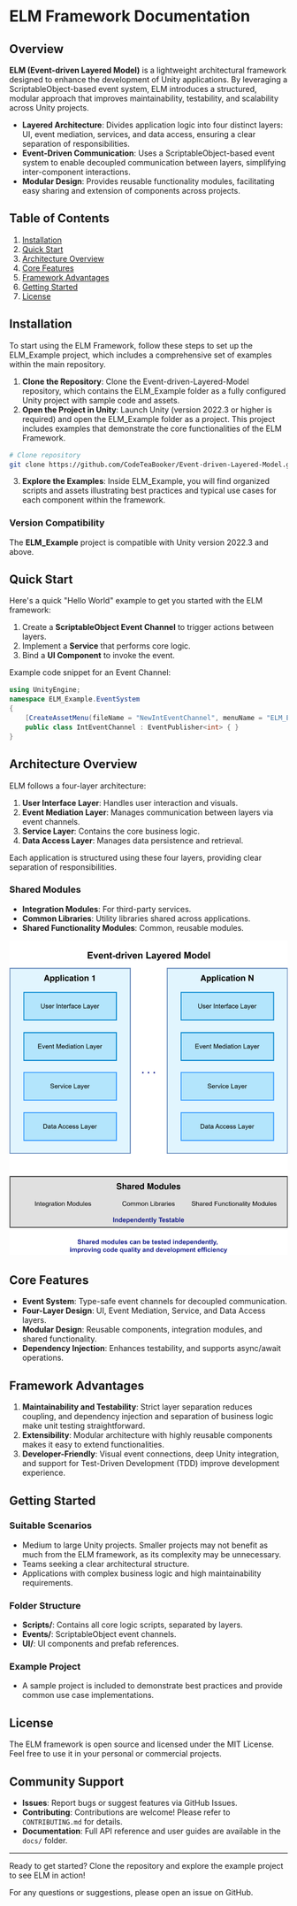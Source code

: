 # ELM Framework Documentation

&#x20;

## Overview

**ELM (Event-driven Layered Model)** is a lightweight architectural framework designed to enhance the development of Unity applications. By leveraging a ScriptableObject-based event system, ELM introduces a structured, modular approach that improves maintainability, testability, and scalability across Unity projects.
- **Layered Architecture**: Divides application logic into four distinct layers: UI, event mediation, services, and data access, ensuring a clear separation of responsibilities.
- **Event-Driven Communication**: Uses a ScriptableObject-based event system to enable decoupled communication between layers, simplifying inter-component interactions.
- **Modular Design**: Provides reusable functionality modules, facilitating easy sharing and extension of components across projects.

## Table of Contents

1. [Installation](#installation)
2. [Quick Start](#quick-start)
3. [Architecture Overview](#architecture-overview)
4. [Core Features](#core-features)
5. [Framework Advantages](#framework-advantages)
6. [Getting Started](#getting-started)
7. [License](#license)

## Installation

To start using the ELM Framework, follow these steps to set up the ELM_Example project, which includes a comprehensive set of examples within the main repository.

1. **Clone the Repository**: Clone the Event-driven-Layered-Model repository, which contains the ELM_Example folder as a fully configured Unity project with sample code and assets.
2. **Open the Project in Unity**: Launch Unity (version 2022.3 or higher is required) and open the ELM_Example folder as a project. This project includes examples that demonstrate the core functionalities of the ELM Framework.

```bash
# Clone repository
git clone https://github.com/CodeTeaBooker/Event-driven-Layered-Model.git
```
3. **Explore the Examples**: Inside ELM_Example, you will find organized scripts and assets illustrating best practices and typical use cases for each component within the framework.
### Version Compatibility

The **ELM_Example** project is compatible with Unity version 2022.3 and above.



## Quick Start

Here's a quick "Hello World" example to get you started with the ELM framework:

1. Create a **ScriptableObject Event Channel** to trigger actions between layers.
2. Implement a **Service** that performs core logic.
3. Bind a **UI Component** to invoke the event.

Example code snippet for an Event Channel:

```csharp
using UnityEngine;
namespace ELM_Example.EventSystem
{
    [CreateAssetMenu(fileName = "NewIntEventChannel", menuName = "ELM_Example/EventSystem/IntEventChannel")]
    public class IntEventChannel : EventPublisher<int> { }
}
```

## Architecture Overview

ELM follows a four-layer architecture:

1. **User Interface Layer**: Handles user interaction and visuals.
2. **Event Mediation Layer**: Manages communication between layers via event channels.
3. **Service Layer**: Contains the core business logic.
4. **Data Access Layer**: Manages data persistence and retrieval.

Each application is structured using these four layers, providing clear separation of responsibilities.

### Shared Modules

- **Integration Modules**: For third-party services.
- **Common Libraries**: Utility libraries shared across applications.
- **Shared Functionality Modules**: Common, reusable modules.

<div align="center">
  <img src="Event-driven_Layered_Model.svg" alt="ELM Framework Architecture">
</div>

## Core Features

- **Event System**: Type-safe event channels for decoupled communication.
- **Four-Layer Design**: UI, Event Mediation, Service, and Data Access layers.
- **Modular Design**: Reusable components, integration modules, and shared functionality.
- **Dependency Injection**: Enhances testability, and supports async/await operations.

## Framework Advantages

1. **Maintainability and Testability**: Strict layer separation reduces coupling, and dependency injection and separation of business logic make unit testing straightforward.
2. **Extensibility**: Modular architecture with highly reusable components makes it easy to extend functionalities.
3. **Developer-Friendly**: Visual event connections, deep Unity integration, and support for Test-Driven Development (TDD) improve development experience.

## Getting Started

### Suitable Scenarios

- Medium to large Unity projects. Smaller projects may not benefit as much from the ELM framework, as its complexity may be unnecessary.
- Teams seeking a clear architectural structure.
- Applications with complex business logic and high maintainability requirements.

### Folder Structure

- **Scripts/**: Contains all core logic scripts, separated by layers.
- **Events/**: ScriptableObject event channels.
- **UI/**: UI components and prefab references.

### Example Project

- A sample project is included to demonstrate best practices and provide common use case implementations.

## License

The ELM framework is open source and licensed under the MIT License. Feel free to use it in your personal or commercial projects.

## Community Support

- **Issues**: Report bugs or suggest features via GitHub Issues.
- **Contributing**: Contributions are welcome! Please refer to `CONTRIBUTING.md` for details.
- **Documentation**: Full API reference and user guides are available in the `docs/` folder.

---

Ready to get started? Clone the repository and explore the example project to see ELM in action!

For any questions or suggestions, please open an issue on GitHub.


